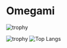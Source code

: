 # Omegami

![trophy](https://github-profile-trophy.vercel.app/?username=mahdez&no-frame=true&theme=nord&layout=compact)


![trophy](https://github-readme-stats.vercel.app/api?username=mahdez&theme=nord&show_icons=true) ![Top Langs](https://github-readme-stats.vercel.app/api/top-langs/?username=mahdez&theme=nord&layout=compact)


